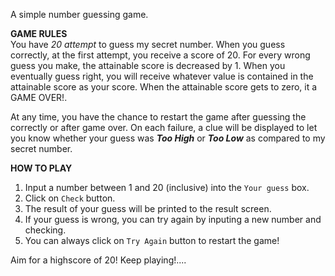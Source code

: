 A simple number guessing game.

**GAME RULES**<br>
You have *20 attempt* to guess my secret number. When you guess correctly, at the first attempt, you receive a score of 20.
For every wrong guess you make, the attainable score is decreased by 1. When you eventually guess right, you will receive whatever value is contained in the attainable score as your score.
When the attainable score gets to zero, it a GAME OVER!. 

At any time, you have the chance to restart the game after guessing the correctly or after game over.
On each failure, a clue will be displayed to let you know whether your guess was ***Too High*** or ***Too Low*** as compared to my secret number.

**HOW TO PLAY**
1. Input a number between 1 and 20 (inclusive) into the `Your guess` box.
2. Click on `Check` button.
3. The result of your guess will be printed to the result screen.
4. If your guess is wrong, you can try again by inputing a new number and checking. 
5. You can always click on `Try Again` button to restart the game!

Aim for a highscore of 20!
Keep playing!....

